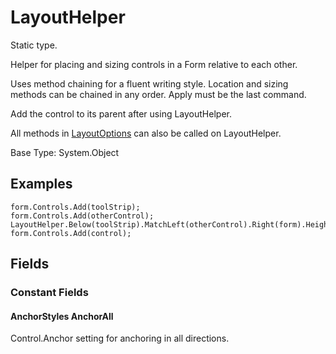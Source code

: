# LayoutHelper

Static type.

Helper for placing and sizing controls in a Form relative to each other.

Uses method chaining for a fluent writing style. Location and sizing methods can be chained in any order. Apply must be the last command.

Add the control to its parent after using LayoutHelper.

All methods in [LayoutOptions](LayoutOptions.md) can also be called on LayoutHelper.

Base Type: System.Object

## Examples

```
form.Controls.Add(toolStrip);
form.Controls.Add(otherControl);
LayoutHelper.Below(toolStrip).MatchLeft(otherControl).Right(form).Height(25).Apply(control);
form.Controls.Add(control);
```

## Fields

### Constant Fields

#### AnchorStyles AnchorAll

Control.Anchor setting for anchoring in all directions.

